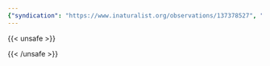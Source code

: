 ```yaml
---
{"syndication": "https://www.inaturalist.org/observations/137378527", "date": "2022-10-02T15:38:32-04:00", "taxon": {"name": "Symphyotrichum novae-angliae", "common_name": "New England aster"}, "quality_grade": "research", "identifications_most_agree": true, "species_guess": "New England aster", "identifications_most_disagree": false, "captive": false, "project_ids": [4034], "community_taxon_id": 117443, "geojson": {"type": "Point", "coordinates": [-75.2169433333, 43.1137444444]}, "owners_identification_from_vision": true, "identifications_count": 1, "obscured": false, "num_identification_agreements": 1, "num_identification_disagreements": 0, "place_guess": "Utica, NY, USA", "photos": [{"id": 234621179, "license_code": "cc-by-nc", "original_dimensions": {"width": 1536, "height": 2048}, "url": "https://inaturalist-open-data.s3.amazonaws.com/photos/234621179/square.jpeg", "attribution": "(c) Brandon Rozek, all rights reserved", "flags": []}, {"id": 234621194, "license_code": "cc-by-nc", "original_dimensions": {"width": 1536, "height": 2048}, "url": "https://inaturalist-open-data.s3.amazonaws.com/photos/234621194/square.jpeg", "attribution": "(c) Brandon Rozek, all rights reserved", "flags": []}]}
---
```

{{< unsafe >}}

{{< /unsafe >}}
